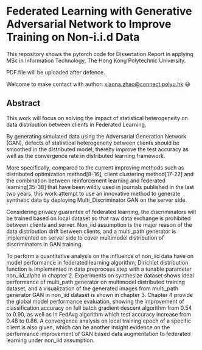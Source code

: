 
# Federated Learning with Generative Adversarial Network to Improve Training on Non-i.i.d Data

This repository shows the pytorch code for Dissertation Report in applying MSc in Information Technology, The Hong Kong Polytechnic University.


PDF.file will be uploaded after defence.

Welcome to make contact with author: xiaona.zhao@connect.polyu.hk :smiley:


## Abstract 
This work will focus on solving the impact of statistical heterogeneity on data distribution between clients in Federated Learning. 

By generating simulated data using the Adversarial Generation Network (GAN), defects of statistical heterogeneity between clients should be smoothed in the distributed model, thereby improve the test accuracy as well as the convergence rate in distributed learning framework. 

More specifically, compared to the current improving methods such as distributed optimization method[8-16], client clustering method[17-22] and the combination between reinforcement learning and federated learning[35-38] that have been wildly used in journals published in the last two years, this work attempt to use an innovative method to generate synthetic data by deploying Multi_Discriminator GAN on the server side. 

Considering privacy guarantee of federated learning, the discriminators will be trained based on local dataset so that raw data exchange is prohibited between clients and server. Non_iid assumption is the major reason of the data distribution drift between clients, and a multi_path generator is implemented on server side to cover multimodel distribution of discriminators in GAN training. 

To perform a quantitative analysis on the influence of non_iid data have on model performance in federated learning algorithm, Dirichlet distribution function is implemented in data preprocess step with a tunable parameter non_iid_alpha in chapter 2. Experiments on synthesize dataset shows ideal performance of multi_path generator on multimodel distributed training dataset, and a visualization of the generated images from multi_path generator GAN in non_iid dataset is shown in chapter 3. Chapter 4 provide the global model performance evaluation, showing the improvement of classification accuracy on full batch gradient descent algorithm from 0.54 to 0.90, as well as in FedAvg algorithm which test accuracy increase from 0.48 to 0.86. A convergence analysis on local training epoch of a specific client is also given, which can be another insight evidence on the performance improvement of GAN based data augmentation to federated learning under non_iid assumption.

